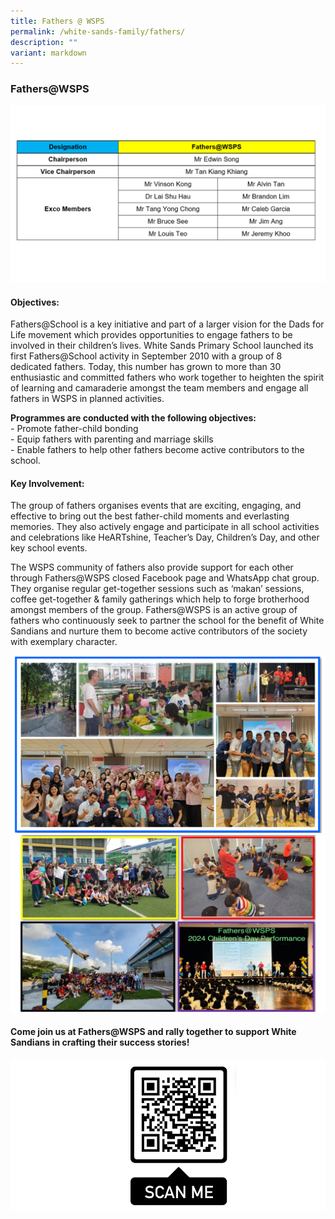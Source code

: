 ```yaml
---
title: Fathers @ WSPS
permalink: /white-sands-family/fathers/
description: ""
variant: markdown
---
```

### **Fathers@WSPS**

![](/images/Father_WSPS.png)

#### **Objectives:**
Fathers@School is a key initiative and part of a larger vision for the Dads for Life movement which provides opportunities to engage fathers to be involved in their children’s lives. White Sands Primary School launched its first Fathers@School activity in September 2010 with a group of 8 dedicated fathers. Today, this number has grown to more than 30 enthusiastic and committed fathers who work together to heighten the spirit of learning and camaraderie amongst the team members and engage all fathers in WSPS in planned activities.

**Programmes are conducted with the following objectives:**<br>
\- Promote father-child bonding<br>
\- Equip fathers with parenting and marriage skills<br>
\- Enable fathers to help other fathers become active contributors to the school.

#### **Key Involvement:**
The group of fathers organises events that are exciting, engaging, and effective to bring out the best father-child moments and everlasting memories. They also actively engage and participate in all school activities and celebrations like HeARTshine, Teacher’s Day, Children’s Day, and other key school events. 

The WSPS community of fathers also provide support for each other through Fathers@WSPS closed Facebook page and WhatsApp chat group. They organise regular get-together sessions such as ‘makan’ sessions, coffee get-together &amp; family gatherings which help to forge brotherhood amongst members of the group. Fathers@WSPS is an active group of fathers who continuously seek to partner the school for the benefit of White Sandians and nurture them to become active contributors of the society with exemplary character.

![](/images/father1.png)
![](/images/Father2.png)



#### **Come join us at Fathers@WSPS and rally together to support White Sandians in crafting their success stories!** <br> 

![](/images/qr_code_fathers_2024.png)


<br clear="left">